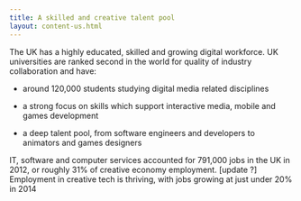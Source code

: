 ```yaml
---
title: A skilled and creative talent pool
layout: content-us.html
---
```


The UK has a highly educated, skilled and growing digital workforce. UK universities are ranked second in the world for quality of industry collaboration and have:

* around 120,000 students studying digital media related disciplines

* a strong focus on skills which support interactive media, mobile and games development

* a deep talent pool, from software engineers and developers to animators and games designers

IT, software and computer services accounted for 791,000 jobs in the UK in 2012, or roughly 31% of creative economy employment. [update ?] Employment in creative tech is thriving, with jobs growing at just under 20% in 2014
